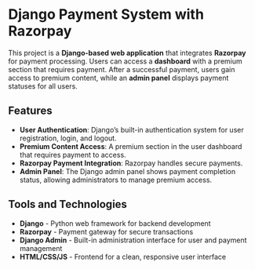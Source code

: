 # Django Payment System with Razorpay

This project is a **Django-based web application** that integrates **Razorpay** for payment processing. Users can access a **dashboard** with a premium section that requires payment. After a successful payment, users gain access to premium content, while an **admin panel** displays payment statuses for all users.

## Features

- **User Authentication**: Django’s built-in authentication system for user registration, login, and logout.
- **Premium Content Access**: A premium section in the user dashboard that requires payment to access.
- **Razorpay Payment Integration**: Razorpay handles secure payments.
- **Admin Panel**: The Django admin panel shows payment completion status, allowing administrators to manage premium access.

## Tools and Technologies

- **Django** - Python web framework for backend development
- **Razorpay** - Payment gateway for secure transactions
- **Django Admin** - Built-in administration interface for user and payment management
- **HTML/CSS/JS** - Frontend for a clean, responsive user interface

